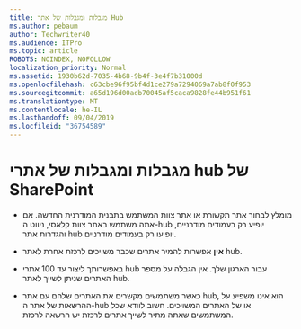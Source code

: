 ```yaml
---
title: מגבלות ומגבלות של אתר Hub
ms.author: pebaum
author: Techwriter40
ms.audience: ITPro
ms.topic: article
ROBOTS: NOINDEX, NOFOLLOW
localization_priority: Normal
ms.assetid: 1930b62d-7035-4b68-9b4f-3e4f7b31000d
ms.openlocfilehash: c63cbe96f95bf4d1ce279a7294069a7ab8f0f953
ms.sourcegitcommit: a65d196d00adb70045af5caca9828fe44b951f61
ms.translationtype: MT
ms.contentlocale: he-IL
ms.lasthandoff: 09/04/2019
ms.locfileid: "36754589"
---
```

# <a name="sharepoint-hub-site-limits-and-restrictions"></a>מגבלות ומגבלות של אתרי hub של SharePoint

- מומלץ לבחור אתר תקשורת או אתר צוות המשתמש בתבנית המודרנית החדשה. אם אתה משתמש באתר צוות קלאסי, ניווט ה-hub יופיע רק בעמודים מודרניים, והגדרות אתר hub יופיעו רק בעמודים מודרניים.

- **אין** אפשרות להמיר אתרים שכבר משויכים לרכזת אחרת לאתר hub. 

- באפשרותך ליצור עד 100 אתרי hub עבור הארגון שלך. אין הגבלה על מספר האתרים שניתן לשייך לאתר hub.

- כאשר משתמשים מקשרים את האתרים שלהם עם אתר hub, הוא אינו משפיע על ההרשאות של אתר ה-hub או של האתרים המשויכים. חשוב לוודא שכל המשתמשים שאתה מתיר לשייך אתרים לרכזת יש הרשאה לרכזת.



